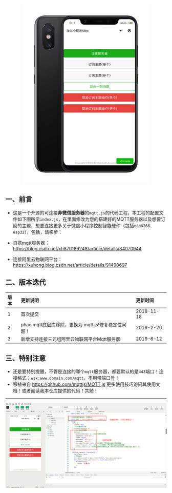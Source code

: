 
<p align="center">
  <img src="png/phone.png" width="400px" height="560px" alt="Banner" />
</p>
 

## 一、前言

  - 这是一个开源的可连接**非微信服务器**的```mqtt.js```的代码工程，本工程的配置文件如下图所示```index.js```，在里面修改为您的搭建好的MQTT服务器以及想要订阅的主题，想要连接更多关于微信小程序控制智能硬件（包括```esp8266、esp32```），包括，请移步：
  
   - 自搭mqtt服务器：https://blog.csdn.net/xh870189248/article/details/84070944
  
   - 连接阿里云物联网平台：https://xuhong.blog.csdn.net/article/details/91490697
  

  
## 二、版本迭代
|版本|更新说明|更新时间|
| :---- | :---- | :----- | 
|1|首次提交|2018-11-18|
|2| phao mqtt底层库移除，更换为 mqtt.js!修复稳定性问题！|2019-2-20|
|3| 新增支持连接三元组阿里云物联网平台Mqtt服务器|2019-6-12|
## 三、特别注意

  - 还是要特别提醒，不管是连接的哪个```mqtt```服务器，都要默认的是```443```端口！连接格式：```wsx:www.domain.com/mqtt```，不用带端口号！
  - 移植来自 https://github.com/mqttjs/MQTT.js 更多使用技巧访问其使用文档！或者阅读我本仓库提供的代码！共勉！
 
 ---------------------------
 
 ![Alt text](png/screen.png)
